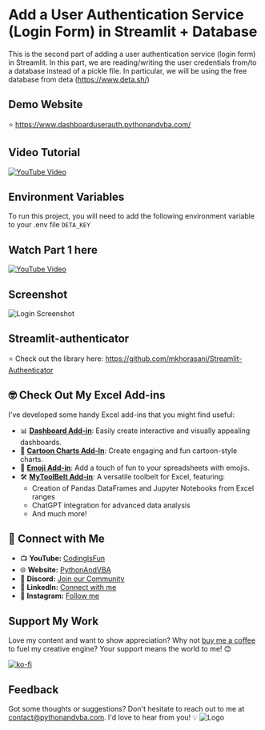
# Add a User Authentication Service (Login Form) in Streamlit + Database
This is the second part of adding a user authentication service (login form) in Streamlit.
In this part, we are reading/writing the user credentials from/to a database instead of a pickle file.
In particular, we will be using the free database from deta (https://www.deta.sh/)

## Demo Website
⭐ https://www.dashboarduserauth.pythonandvba.com/

## Video Tutorial
[![YouTube Video](https://img.youtube.com/vi/eCbH2nPL9sU/0.jpg)](https://youtu.be/eCbH2nPL9sU)

## Environment Variables
To run this project, you will need to add the following environment variable to your .env file
`DETA_KEY`

## Watch Part 1 here
[![YouTube Video](https://img.youtube.com/vi/JoFGrSRj4X4/0.jpg)](https://youtu.be/JoFGrSRj4X4)

## Screenshot
![Login Screenshot](/demo.jpg?raw=true "Login Form")

## Streamlit-authenticator
⭐ Check out the library here: https://github.com/mkhorasani/Streamlit-Authenticator



## 🤓 Check Out My Excel Add-ins
I've developed some handy Excel add-ins that you might find useful:

- 📊 **[Dashboard Add-in](https://pythonandvba.com/grafly)**: Easily create interactive and visually appealing dashboards.
- 🎨 **[Cartoon Charts Add-In](https://pythonandvba.com/cuteplots)**: Create engaging and fun cartoon-style charts.
- 🤪 **[Emoji Add-in](https://pythonandvba.com/emojify)**: Add a touch of fun to your spreadsheets with emojis.
- 🛠️ **[MyToolBelt Add-in](https://pythonandvba.com/mytoolbelt)**: A versatile toolbelt for Excel, featuring:
  - Creation of Pandas DataFrames and Jupyter Notebooks from Excel ranges
  - ChatGPT integration for advanced data analysis
  - And much more!



## 🤝 Connect with Me
- 📺 **YouTube:** [CodingIsFun](https://youtube.com/c/CodingIsFun)
- 🌐 **Website:** [PythonAndVBA](https://pythonandvba.com)
- 💬 **Discord:** [Join our Community](https://pythonandvba.com/discord)
- 💼 **LinkedIn:** [Connect with me](https://www.linkedin.com/in/sven-bosau/)
- 📸 **Instagram:** [Follow me](https://www.instagram.com/codingisfun_official/)

## Support My Work
Love my content and want to show appreciation? Why not [buy me a coffee](https://pythonandvba.com/coffee-donation) to fuel my creative engine? Your support means the world to me! 😊

[![ko-fi](https://ko-fi.com/img/githubbutton_sm.svg)](https://pythonandvba.com/coffee-donation)

## Feedback
Got some thoughts or suggestions? Don't hesitate to reach out to me at contact@pythonandvba.com. I'd love to hear from you! 💡
![Logo](https://www.pythonandvba.com/banner-img)
